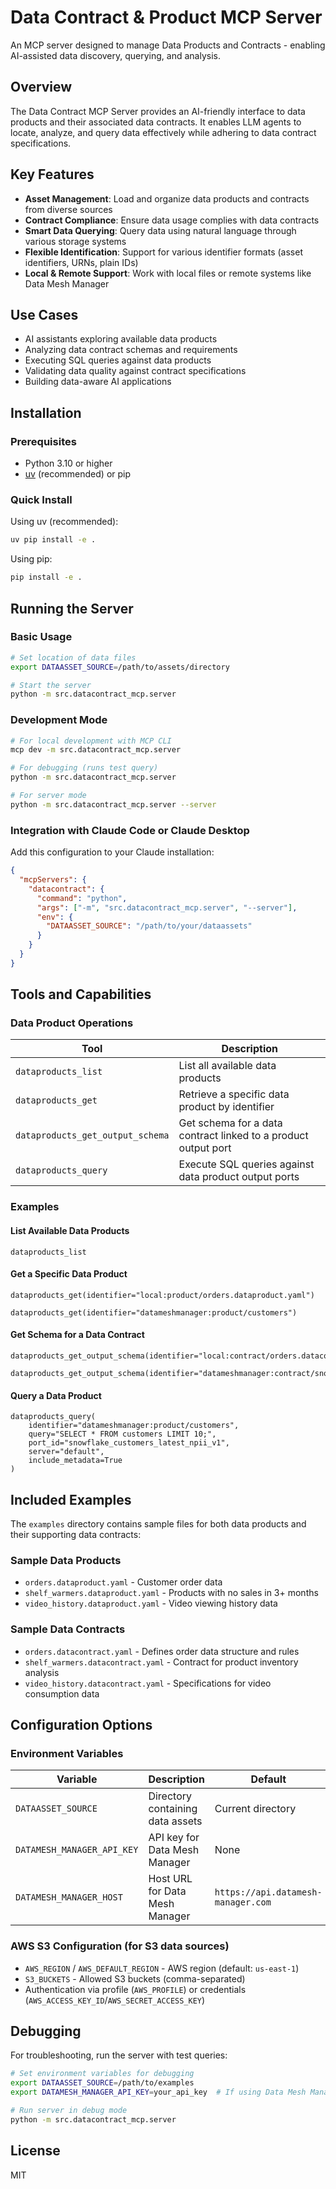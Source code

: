 # Data Contract & Product MCP Server

An MCP server designed to manage Data Products and Contracts - enabling AI-assisted data discovery, querying, and analysis.

## Overview

The Data Contract MCP Server provides an AI-friendly interface to data products and their associated data contracts. It enables LLM agents to locate, analyze, and query data effectively while adhering to data contract specifications.

## Key Features

- **Asset Management**: Load and organize data products and contracts from diverse sources
- **Contract Compliance**: Ensure data usage complies with data contracts
- **Smart Data Querying**: Query data using natural language through various storage systems
- **Flexible Identification**: Support for various identifier formats (asset identifiers, URNs, plain IDs)
- **Local & Remote Support**: Work with local files or remote systems like Data Mesh Manager

## Use Cases

- AI assistants exploring available data products
- Analyzing data contract schemas and requirements
- Executing SQL queries against data products
- Validating data quality against contract specifications
- Building data-aware AI applications

## Installation

### Prerequisites

- Python 3.10 or higher
- [uv](https://astral.sh/uv) (recommended) or pip

### Quick Install

Using uv (recommended):
```bash
uv pip install -e .
```

Using pip:
```bash
pip install -e .
```

## Running the Server

### Basic Usage

```bash
# Set location of data files
export DATAASSET_SOURCE=/path/to/assets/directory

# Start the server
python -m src.datacontract_mcp.server
```

### Development Mode

```bash
# For local development with MCP CLI
mcp dev -m src.datacontract_mcp.server

# For debugging (runs test query)
python -m src.datacontract_mcp.server

# For server mode
python -m src.datacontract_mcp.server --server
```

### Integration with Claude Code or Claude Desktop

Add this configuration to your Claude installation:

```json
{
  "mcpServers": {
    "datacontract": {
      "command": "python",
      "args": ["-m", "src.datacontract_mcp.server", "--server"],
      "env": {
        "DATAASSET_SOURCE": "/path/to/your/dataassets"
      }
    }
  }
}
```

## Tools and Capabilities

### Data Product Operations

| Tool | Description |
|------|-------------|
| `dataproducts_list` | List all available data products |
| `dataproducts_get` | Retrieve a specific data product by identifier |
| `dataproducts_get_output_schema` | Get schema for a data contract linked to a product output port |
| `dataproducts_query` | Execute SQL queries against data product output ports |

### Examples

#### List Available Data Products
```
dataproducts_list
```

#### Get a Specific Data Product
```
dataproducts_get(identifier="local:product/orders.dataproduct.yaml")
```
```
dataproducts_get(identifier="datameshmanager:product/customers")
```

#### Get Schema for a Data Contract
```
dataproducts_get_output_schema(identifier="local:contract/orders.datacontract.yaml")
```
```
dataproducts_get_output_schema(identifier="datameshmanager:contract/snowflake_customers_latest_npii_v1")
```

#### Query a Data Product
```
dataproducts_query(
    identifier="datameshmanager:product/customers",
    query="SELECT * FROM customers LIMIT 10;",
    port_id="snowflake_customers_latest_npii_v1",
    server="default",
    include_metadata=True
)
```

## Included Examples

The `examples` directory contains sample files for both data products and their supporting data contracts:

### Sample Data Products
- `orders.dataproduct.yaml` - Customer order data
- `shelf_warmers.dataproduct.yaml` - Products with no sales in 3+ months
- `video_history.dataproduct.yaml` - Video viewing history data

### Sample Data Contracts
- `orders.datacontract.yaml` - Defines order data structure and rules
- `shelf_warmers.datacontract.yaml` - Contract for product inventory analysis
- `video_history.datacontract.yaml` - Specifications for video consumption data

## Configuration Options

### Environment Variables

| Variable | Description | Default |
|----------|-------------|---------|
| `DATAASSET_SOURCE` | Directory containing data assets | Current directory |
| `DATAMESH_MANAGER_API_KEY` | API key for Data Mesh Manager | None |
| `DATAMESH_MANAGER_HOST` | Host URL for Data Mesh Manager | `https://api.datamesh-manager.com` |

### AWS S3 Configuration (for S3 data sources)

- `AWS_REGION` / `AWS_DEFAULT_REGION` - AWS region (default: `us-east-1`)
- `S3_BUCKETS` - Allowed S3 buckets (comma-separated)
- Authentication via profile (`AWS_PROFILE`) or credentials (`AWS_ACCESS_KEY_ID`/`AWS_SECRET_ACCESS_KEY`)

## Debugging

For troubleshooting, run the server with test queries:

```bash
# Set environment variables for debugging
export DATAASSET_SOURCE=/path/to/examples
export DATAMESH_MANAGER_API_KEY=your_api_key  # If using Data Mesh Manager

# Run server in debug mode 
python -m src.datacontract_mcp.server
```

## License

MIT
